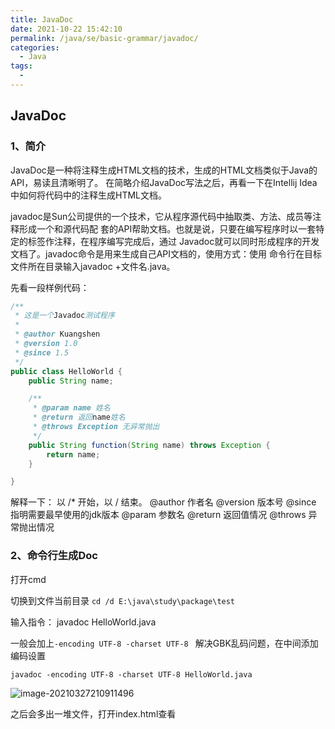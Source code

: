 ```yaml
---
title: JavaDoc
date: 2021-10-22 15:42:10
permalink: /java/se/basic-grammar/javadoc/
categories: 
  - Java
tags: 
  - 
---
```


## JavaDoc

### 1、简介

JavaDoc是一种将注释生成HTML文档的技术，生成的HTML文档类似于Java的API，易读且清晰明了。 在简略介绍JavaDoc写法之后，再看一下在Intellij Idea 中如何将代码中的注释生成HTML文档。

 javadoc是Sun公司提供的一个技术，它从程序源代码中抽取类、方法、成员等注释形成一个和源代码配 套的API帮助文档。也就是说，只要在编写程序时以一套特定的标签作注释，在程序编写完成后，通过 Javadoc就可以同时形成程序的开发文档了。javadoc命令是用来生成自己API文档的，使用方式：使用 命令行在目标文件所在目录输入javadoc +文件名.java。

先看一段样例代码：

```java
/**
 * 这是一个Javadoc测试程序
 *
 * @author Kuangshen
 * @version 1.0
 * @since 1.5
 */
public class HelloWorld {
    public String name;

    /**
     * @param name 姓名
     * @return 返回name姓名
     * @throws Exception 无异常抛出
     */
    public String function(String name) throws Exception {
        return name;
    }

}
```

解释一下：
以 /* 开始，以 / 结束。
@author 作者名
@version 版本号
@since 指明需要最早使用的jdk版本
@param 参数名
@return 返回值情况
@throws 异常抛出情况

### 2、命令行生成Doc

打开cmd

切换到文件当前目录  `cd /d E:\java\study\package\test`

输入指令： javadoc HelloWorld.java

一般会加上`-encoding UTF-8 -charset UTF-8 ` 解决GBK乱码问题，在中间添加编码设置

```
javadoc -encoding UTF-8 -charset UTF-8 HelloWorld.java
```

![image-20210327210911496](https://cdn.staticaly.com/gh/oddfar/static@master/img/JavaSE-基础语法.assets/image-20210327210911496.png)

之后会多出一堆文件，打开index.html查看
